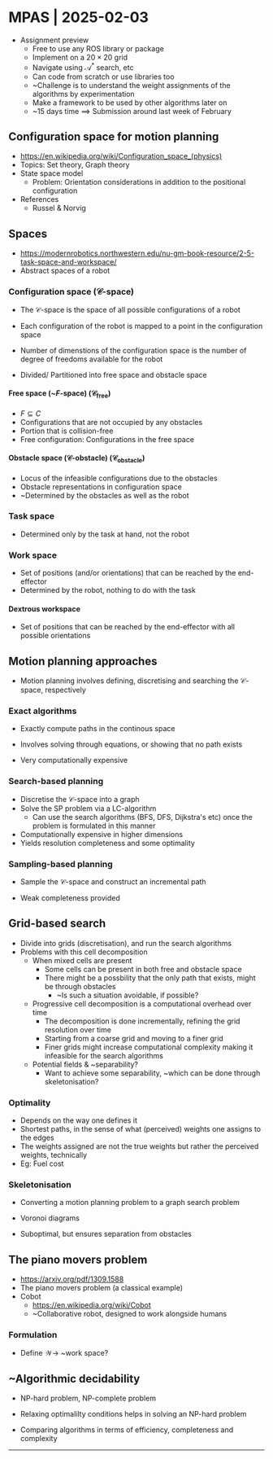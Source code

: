# MPAS | 2025-02-03

- Assignment preview
  - Free to use any ROS library or package
  - Implement on a $20 \times 20$ grid
  - Navigate using $\mathcal{A}^*$ search, etc
  - Can code from scratch or use libraries too
  - ~Challenge is to understand the weight assignments of the algorithms by experimentation
  - Make a framework to be used by other algorithms later on
  - ~15 days time $\implies$ Submission around last week of February

## Configuration space for motion planning

- <https://en.wikipedia.org/wiki/Configuration_space_(physics)>
- Topics: Set theory, Graph theory
- State space model
  - Problem: Orientation considerations in addition to the positional configuration
- References
  - Russel & Norvig

## Spaces

- <https://modernrobotics.northwestern.edu/nu-gm-book-resource/2-5-task-space-and-workspace/>
- Abstract spaces of a robot

### Configuration space ($\mathcal{C}$-space)

- The $\mathcal{C}$-space is the space of all possible configurations of a robot

- Each configuration of the robot is mapped to a point in the configuration space
- Number of dimenstions of the configuration space is the number of degree of freedoms available for the robot
- Divided/ Partitioned into free space and obstacle space

#### Free space (~$F$-space) ($\mathcal{C}_{\text{free}}$)

- $F \subseteq C$
- Configurations that are not occupied by any obstacles
- Portion that is collision-free
- Free configuration: Configurations in the free space

#### Obstacle space ($\mathcal{C}$-obstacle) ($\mathcal{C}_{\text{obstacle}}$)

- Locus of the infeasible configurations due to the obstacles
- Obstacle representations in configuration space
- ~Determined by the obstacles as well as the robot

### Task space

- Determined only by the task at hand, not the robot

### Work space

- Set of positions (and/or orientations) that can be reached by the end-effector
- Determined by the robot, nothing to do with the task

#### Dextrous workspace

- Set of positions that can be reached by the end-effector with all possible orientations

## Motion planning approaches

- Motion planning involves defining, discretising and searching the $\mathcal{C}$-space, respectively

### Exact algorithms

- Exactly compute paths in the continous space
- Involves solving through equations, or showing that no path exists

- Very computationally expensive

### Search-based planning

- Discretise the $\mathcal{C}$-space into a graph
- Solve the SP problem via a LC-algorithm
  - Can use the search algorithms (BFS, DFS, Dijkstra's etc) once the problem is formulated in this manner
- Computationally expensive in higher dimensions
- Yields resolution completeness and some optimality

### Sampling-based planning

- Sample the $\mathcal{C}$-space and construct an incremental path

- Weak completeness provided

## Grid-based search

- Divide into grids (discretisation), and run the search algorithms
- Problems with this cell decomposition
  - When mixed cells are present
    - Some cells can be present in both free and obstacle space
    - There might be a possbility that the only path that exists, might be through obstacles
      - ~Is such a situation avoidable, if possible?
  - Progressive cell decomposition is a computational overhead over time
    - The decomposition is done incrementally, refining the grid resolution over time
    - Starting from a coarse grid and moving to a finer grid
    - Finer grids might increase computational complexity making it infeasible for the search algorithms
  - Potential fields & ~separability?
    - Want to achieve some separability, ~which can be done through skeletonisation?

### Optimality

- Depends on the way one defines it
- Shortest paths, in the sense of what (perceived) weights one assigns to the edges
- The weights assigned are not the true weights but rather the perceived weights, technically
- Eg: Fuel cost

### Skeletonisation

- Converting a motion planning problem to a graph search problem
- Voronoi diagrams

- Suboptimal, but ensures separation from obstacles

## The piano movers problem

- <https://arxiv.org/pdf/1309.1588>
- The piano movers problem (a classical example)
- Cobot
  - <https://en.wikipedia.org/wiki/Cobot>
  - ~Collaborative robot, designed to work alongside humans

### Formulation

- Define $\mathcal{W} \to$ ~work space?

## ~Algorithmic decidability

- NP-hard problem, NP-complete problem
- Relaxing optimalilty conditions helps in solving an NP-hard problem

- Comparing algorithms in terms of efficiency, completeness and complexity

---

